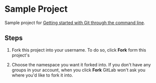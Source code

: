 # Sample Project

Sample project for [Getting started with Git through the command line](https://docs.gitlab.com/ee/gitlab-basics/start-using-git.html).

## Steps

1. Fork this project into your username. To do so, click **Fork** form this
   project's
   
1. Choose the namespace you want it forked into. If you don't have any groups
   in your account, when you click **Fork** GitLab won't ask you where you'd
   like to fork it into.
